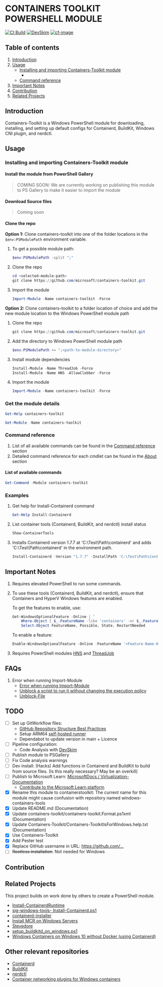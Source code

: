 # CONTAINERS TOOLKIT POWERSHELL MODULE

[![CI Build][ci-build-image]][ci-build-site]
[![DevSkim][devskim-image]][devskim-site]
[![cf-image][]][cf-site]

[ci-build-image]: https://github.com/microsoft/containers-toolkit/actions/workflows/ci-build.yaml/badge.svg
[ci-build-site]: https://github.com/microsoft/containers-toolkit/actions/workflows/ci-build.yaml
[devskim-image]: https://github.com/microsoft/containers-toolkit/actions/workflows/sdl-compliance.yaml/badge.svg
[devskim-site]: https://github.com/microsoft/containers-toolkit/actions/workflows/sdl-compliance.yaml
[cf-image]: https://www.codefactor.io/repository/github/microsoft/containers-toolkit/badge/main
[cf-site]: https://www.codefactor.io/repository/github/microsoft/containers-toolkit/overview/main

## Table of contents

1. [Introduction](#introduction)
2. [Usage](#usage)
    - [Installing and importing Containers-Toolkit module](#installing-and-importing-containers-toolkit-module)
        - [](#download-source-files)
    - [Command reference](#command-reference)
3. [Important Notes](#important-notes)
4. [Contribution](#contribution)
5. [Related Projects](#related-projects)

## Introduction

Containers-Toolkit is a Windows PowerShell module for downloading, installing, and setting up default configs for Containerd, BuildKit, Windows CNI plugin, and nerdctl.

## Usage

### Installing and importing Containers-Toolkit module

#### Install the module from PowerShell Gallery

> COMING SOON: We are currently working on publishing this module to PS Gallery to make it easier to import the module

#### Download Source files

> Coming soon

#### Clone the repo

**Option 1:**  Clone containers-toolkit into one of the folder locations in the `$env:PSModulePath` environment variable.

1. To get a possible module path:

    ```PowerShell
    $env:PSModulePath -split ";"
    ```

2. Clone the repo

    ```PowerShell
    cd <selected-module-path>
    git clone https://github.com/microsoft/containers-toolkit.git
    ```

3. Import the module

    ```PowerShell
    Import-Module -Name containers-toolkit -Force
    ```

**Option 2:** Clone containers-toolkit to a folder location of choice and add the new module location to the Windows PowerShell module path

1. Clone the repo

    ```PowerShell
    git clone https://github.com/microsoft/containers-toolkit.git
    ```

1. Add the directory to Windows PowerShell module path

    ```PowerShell
    $env:PSModulePath += ";<path-to-module-directory>"
    ```

1. Install module dependencies

    ```powershell
    Install-Module -Name ThreadJob -Force
    Install-Module -Name HNS -AllowClobber -Force
    ```

1. Import the module

    ```PowerShell
    Import-Module -Name containers-toolkit -Force
    ```

### Get the module details

```PowerShell
Get-Help containers-toolkit
```

```PowerShell
Get-Module -Name containers-toolkit
```

### Command reference

1. List of all available commands can be found in the [Command reference](./docs/command-reference.md) section
1. Detailed command reference for each cmdlet can be found in the [About](./docs/About/) section

#### List of available commands

```PowerShell
Get-Command -Module containers-toolkit
```

### Examples

1. Get help for Install-Containerd command

    ```PowerShell
    Get-Help Install-Containerd
    ```

2. List container tools (Containerd, BuildKit, and nerdctl) install status

    ```PowerShell
    Show-ContainerTools
    ```

3. Installs Containerd version 1.7.7 at 'C:\Test\Path\containerd' and adds 'C:\Test\Path\containerd' in the environment path.

    ```powershell
    Install-Containerd -Version "1.7.7" -InstallPath 'C:\Test\Path\Containerd'
    ```

## Important Notes

1. Requires elevated PowerShell to run some commands.

1. To use these tools (Containerd, BuildKit, and nerdctl), ensure that Containers and HyperV Windows features are enabled.

    To get the features to enable, use:

    ```PowerShell
    Get-WindowsOptionalFeature -Online | `
        Where-Object { $_.FeatureName -like 'containers' -or $_.FeatureName -match "Microsoft-Hyper-V(-All)?$" } | `
        Select-Object FeatureName, Possible, State, RestartNeeded
    ```

    To enable a feature:

    ```PowerShell
    Enable-WindowsOptionalFeature -Online -FeatureName '<Feature-Name-Here>' -All -NoRestart
    ```

1. Requires PowerShell modules [HNS](https://www.powershellgallery.com/packages/HNS) and [ThreadJob](https://www.powershellgallery.com/packages/ThreadJob)

## FAQs

1. Error when running Import-Module
    - [Error when running Import-Module](https://vnote42.net/2019/07/30/error-when-running-import-module/)
    - [Unblock a script to run it without changing the execution policy](https://learn.microsoft.com/en-us/powershell/module/microsoft.powershell.security/set-executionpolicy?view=powershell-7.4#example-7-unblock-a-script-to-run-it-without-changing-the-execution-policy)
    - [Unblock-File](https://learn.microsoft.com/en-us/powershell/module/microsoft.powershell.utility/unblock-file?view=powershell-7.4)

## TODO

- [ ] Set up GitWorkflow files:
  - [GitHub Repository Structure Best Practices](https://medium.com/code-factory-berlin/github-repository-structure-best-practices-248e6effc405)
  - Setup ARM64 [self-hosted runner](https://docs.github.com/en/actions/hosting-your-own-runners/managing-self-hosted-runners/about-self-hosted-runners)
  - Dependabot to update version in main + Licence
- [ ] Pipeline configuration:
  - Code Analysis with [DevSkim](https://aka.ms/DevSkim)
- [ ] Publish module to PSGallery
- [ ] Fix Code analysis warnings
- [ ] Dev install: (Hacks) Add functions in Containerd and BuildKit to build from source files. (Is this really necessary? May be an overkill)
- [ ] Publish to Microsoft Learn: [MicrosoftDocs
/
Virtualization-Documentation](https://github.com/MicrosoftDocs/Virtualization-Documentation/tree/live/virtualization/windowscontainers)
  - [Contribute to the Microsoft Learn platform](https://learn.microsoft.com/en-us/contribute/content/?source=recommendations)
- [x] Rename this module to containerstoolkit: The current name for this module might cause confusion with repository named windows-containers-tools
- [x] Update README.md (Documentation)
- [x] Update containers-toolkit/containers-toolkit.Format.ps1xml (Documentation)
- [x] Update Containers-Toolkit/Containers-ToolkitlsForWindows.help.txt (Documentation)
- [x] Use Containers-Toolkit
- [x] Add Pester test
- [x] Replace GitHub username in URL: <https://github.com/...>
- [ ] ~~Rootless installation~~: Not needed for Windows

## Contribution

## Related Projects

This project builds on work done by others to create a PowerShell module.

- [Install-ContainerdRuntime](https://github.com/microsoft/Windows-Containers/blob/Main/helpful_tools/Install-ContainerdRuntime/install-containerd-runtime.ps1)
- [sig-windows-tools- Install-Containerd.ps1](https://github.com/kubernetes-sigs/sig-windows-tools/blob/master/hostprocess/Install-Containerd.ps1)
- [containerd-installer](https://github.com/lippertmarkus/containerd-installer)
- [Install MCR on Windows Servers](https://docs.mirantis.com/mcr/20.10/install/mcr-windows.html)
- [Stevedore](https://github.com/slonopotamus/stevedore)
- [setup_buildkitd_on_windows.ps1](https://gist.github.com/gabriel-samfira/6e56238ad11c24f490ac109bdd378471)
- [Windows Containers on Windows 10 without Docker (using Containerd)](https://www.jamessturtevant.com/posts/Windows-Containers-on-Windows-10-without-Docker-using-Containerd/)

## Other relevant repositories

- [Containerd](https://github.com/containerd/containerd)
- [BuildKit](https://github.com/moby/buildkit)
- [nerdctl](https://github.com/containerd/nerdctl)
- [Container networking plugins for Windows containers](https://github.com/microsoft/windows-container-networking)
